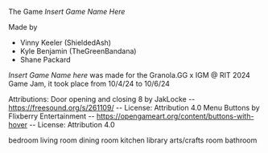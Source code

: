 The Game *Insert Game Name Here*

Made by
- Vinny Keeler (ShieldedAsh)
- Kyle Benjamin (TheGreenBandana)
- Shane Packard

*Insert Game Name here* was made for the Granola.GG x IGM @ RIT 2024 Game Jam, it took place from 10/4/24 to 10/6/24

Attributions:
Door opening and closing 8 by JakLocke -- https://freesound.org/s/261109/ -- License: Attribution 4.0
Menu Buttons by Flixberry Entertainment -- https://opengameart.org/content/buttons-with-hover -- License: Attribution 4.0

bedroom
living room
dining room
kitchen
library
arts/crafts room
bathroom
